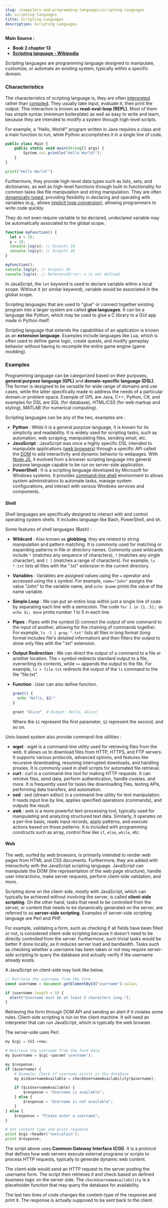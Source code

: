 ```yaml
---
slug: /compilers-and-programming-languages/scripting-languages
id: scripting-languages
title: Scripting Languages
description: Scripting Languages
---
```


**Main Source :**

- **Book 2 chapter 13**
- **[Scripting language - Wikipedia](https://en.wikipedia.org/wiki/Scripting_language)**

Scripting languages are programming language designed to manipulate, customize, or automate an existing system, typically within a specific domain.

### Characteristics

The characteristics of scripting language is, they are often [interpreted](/computer-and-programming-fundamentals/interpreter) rather than [compiled](/computer-and-programming-fundamentals/compilation). They usually take input, evaluate it, then print the output. This interaction is known as **read-eval-loop (REPL)**. Most of them has simple syntax (minimum boilerplate) as well as easy to write and learn, because they are intended to modify a system through high-level scripts.

For example, a "Hello, World!" program written in Java requires a class and a main function to run, while Python accomplishes it in a single line of code.

```javascript
public class Main {
    public static void main(String[] args) {
        System.out.println("Hello World!");
    }
}
```

```python
print("Hello World!")
```

Furthermore, they provide high-level data types such as lists, sets, and dictionaries, as well as high-level functions through built-in functionality for common tasks like file manipulation and string manipulation. They are often [dynamically typed](/compilers-and-programming-languages/data-types#type-systems), providing flexibility in declaring and operating with variables (e.g., allows [implicit type conversion](/compilers-and-programming-languages/data-types#type-conversion)), allowing programmers to write code quickly.

They do not even require variable to be declared, undeclared variable may be automatically associated to the global scope.

```javascript
function myFunction() {
  let x = 10;
  y = 20;
  console.log(x); // Outputs 10
  console.log(y); // Outputs 20
}

myFunction();
console.log(y); // Outputs 20
console.log(x); // ReferenceError: x is not defined
```

In JavaScript, the `let` keyword is used to declare variable within a local scope. Without it (or similar keyword), variable would be associated in the global scope.

Scripting languages that are used to "glue" or connect together existing program into a larger system are called **glue languages**. It can be a language like Python, which may be used to glue a C library to a GUI app made in Python itself.

Scripting language that extends the capabilities of an application is known as an **extension language**. Examples include languages like Lua, which is often used to define game logic, create quests, and modify gameplay behavior without having to recompile the entire game engine (game modding).

### Examples

Programming language can be categorized based on their purposes, **general purpose language (GPL)** and **domain-specific language (DSL)**. The former is designed to be versatile for wide range of domains and use cases, while the latter specifically made to address the needs of a particular domain or problem space. Example of GPL are Java, C++, Python, C#, and examples for DSL are SQL (for database), HTML/CSS (for web markup and styling), MATLAB (for numerical computing).

Scripting languages can be any of the two, examples are :

- **Python** : While it is a general purpose language, it is known for its simplicity and readability. It is widely used for scripting tasks, such as automation, web scraping, manipulating files, sending email, etc.
- **JavaScript** : JavaScript was once a highly specific DSL intended to manipulate applications ([web browsers](/frontend-web-development/web-browser)) through a specific API called the [DOM](/frontend-web-development/html-dom) to add interactivity and dynamic behavior to webpages. With [Node JS](/frontend-web-development/node-js), it evolved from a browser scripting language into general purpose language capable to be run on server-side application.
- **PowerShell** : It is a scripting language developed by Microsoft for Windows systems. It provides [command-line shell](/computer-and-programming-fundamentals/computer-and-programming-terminology#command-line-command-prompt-shell-bash-terminal-console) environment to allows system administrators to automate tasks, manage system configurations, and interact with various Windows services and components.

#### Shell

Shell languages are specifically designed to interact with and control operating system shells. It includes language like Bash, PowerShell, and sh.

Some features of shell languages (Bash) :

- **Wildcard** : Also known as **globbing**, they are related to string manipulation and pattern matching. It is commonly used for matching or expanding patterns in file or directory names. Commonly used wildcards include `*` (matches any sequence of characters), `?` (matches any single character), and `[ ]` (matches a range of characters). For example, `ls *.txt` lists all files with the ".txt" extension in the current directory.
- **Variables** : Variables are assigned values using the `=` operator and accessed using the `$` symbol. For example, `name="John"` assigns the value "John" to the variable name, and `echo $name` prints the value of the name variable.
- **Simple Loop** : We can put an entire loop within just a single line of code by separating each line with a semicolon. The code `for i in {1..5}; do echo $i; done` prints number 1 to 5 in each line.
- **Pipes** : Pipes with the symbol (|) connect the output of one command to the input of another, allowing for the chaining of commands together. For example, `ls -l | grep ".txt"` lists all files in long format (long format includes file's detailed information) and then filters the output to show only files with the ".txt" extension.
- **Output Redirection** : We can direct the output of a command to a file or another location. The `>` symbol redirects standard output to a file, overwriting its contents, while `>>` appends the output to the file. For example, `ls > file.txt` redirects the output of the `ls` command to the file "file.txt".
- **Function** : User can also define function.

  ```bash
  greet() {
    echo "Hello, $1!"
  }

  greet "Alice"  # Output: Hello, Alice!
  ```

  Where the `$1` represent the first parameter, `$2` represent the second, and so on.

Unix-based system also provide command-line utilities :

- **wget** : wget is a command-line utility used for retrieving files from the web. It allows us to download files from HTTP, HTTPS, and FTP servers. It supports various protocols, advanced options, and features like recursive downloading, resuming interrupted downloads, and handling proxies. It is commonly used in shell scripts for automated file retrieval.
- **curl** : curl is a command-line tool for making HTTP requests. It can retrieve files, send data, perform authentication, handle cookies, and more. It is frequently used for tasks like downloading files, testing APIs, performing data transfers, and automation.
- **sed** : sed (stream editor) is a command-line utility for text manipulation. It reads input line by line, applies specified operations (commands), and outputs the result.
- **awk** : awk is a more powerful text-processing tool, typically used for manipulating and analyzing structured text data. Similarly, it operates on a per-line basis, reads input records, apply patterns, and execute actions based on those patterns. It is included with programming constructs such as array, control flow like `if`, `else`, `while`, etc.

#### Web

The web, surfed by web browsers, is primarily intended to render web pages from HTML and CSS documents. Furthermore, they are added with interactivity with the JavaScript scripting language. JavaScript can manipulate the DOM (the representation of the web page structure), handle user interactions, make server requests, perform client-side validation, and more.

Scripting done on the client-side, mostly with JavaScript, which can typically be achieved without involving the server, is called **client-side scripting**. On the other hand, tasks that need to be controlled from the server, or content that needs to be dynamically generated on the server, are referred to as **server-side scripting**. Examples of server-side scripting language are Perl and PHP.

For example, validating a form, such as checking if all fields have been filled or not, is considered client-side scripting because it doesn't need to be directly controlled from the server. Furthermore, such trivial tasks would be better if done locally, as it reduces server load and bandwidth. Tasks such as checking whether a username has been taken or not may require server-side scripting to query the database and actually verify if the username already exists.

A JavaScript on client-side may look like below.

```javascript
// Retrieve the username from the form
const username = document.getElementById("username").value;

if (username.length < 5) {
  alert("Username must be at least 5 characters long.");
}
```

Retrieving the form through DOM API and sending an alert if it violates some rules. Client-side scripting is run on the client machine. It will need an interpreter that can run JavaScript, which is typically the web browser.

The server-side uses Perl.

```python
my $cgi = CGI->new;

# Retrieve the username from the form data
my $username = $cgi->param('username');

my $response;
if ($username) {
    # Example: Check if username exists in the database
    my $isUsernameAvailable = checkUsernameAvailability($username);

    if ($isUsernameAvailable) {
        $response = "Username is available";
    } else {
        $response = "Username is not available";
    }
} else {
    $response = "Please enter a username";
}

# Set content type and print response
print $cgi->header('text/plain');
print $response;
```

The script above uses **Common Gateway Interface (CGI)**. It is a protocol that defines how web servers execute external programs or scripts to process HTTP requests, typically to generate dynamic web content.

The client-side would send an HTTP request to the server posting the username form. The script then retrieves it and check based on defined business logic on the server side. The `checkUsernameAvailability` is a placeholder function that may query the database for availability.

The last two lines of code changes the content-type of the response and print it. The response is actually supposed to be sent back to the client.
